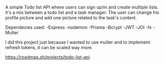 A simple Todo list API where users can sign up/in and create multiple lists.
it's a mix between a todo list and a task manager.
The user can change his profile picture and add one picture related to the task's content.

Dependecies used:
-Express
-nodemon
-Prisma
-Bcrypt
-JWT
-JOI
-fs
-Multer

I did this project just because I wanted to use multer and to implement refresh tokens, it can be scaled way more.

https://roadmap.sh/projects/todo-list-api
